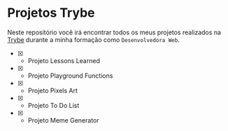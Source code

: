 # Projetos Trybe

Neste repositório você irá encontrar todos os meus projetos realizados na [Trybe](https://www.betrybe.com/) durante a minha formação como `Desenvolvedora Web`.

- [x] - Projeto Lessons Learned
- [x] - Projeto Playground Functions
- [x] - Projeto Pixels Art
- [x] - Projeto To Do List
- [x] - Projeto Meme Generator
